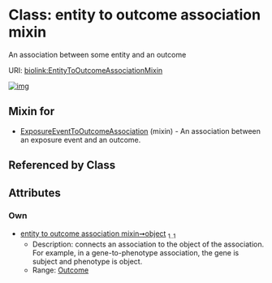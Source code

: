 
# Class: entity to outcome association mixin


An association between some entity and an outcome

URI: [biolink:EntityToOutcomeAssociationMixin](https://w3id.org/biolink/vocab/EntityToOutcomeAssociationMixin)


[![img](https://yuml.me/diagram/nofunky;dir:TB/class/[Outcome],[Outcome]<object%201..1-++[EntityToOutcomeAssociationMixin],[ExposureEventToOutcomeAssociation]uses%20-.->[EntityToOutcomeAssociationMixin],[ExposureEventToOutcomeAssociation])](https://yuml.me/diagram/nofunky;dir:TB/class/[Outcome],[Outcome]<object%201..1-++[EntityToOutcomeAssociationMixin],[ExposureEventToOutcomeAssociation]uses%20-.->[EntityToOutcomeAssociationMixin],[ExposureEventToOutcomeAssociation])

## Mixin for

 * [ExposureEventToOutcomeAssociation](ExposureEventToOutcomeAssociation.md) (mixin)  - An association between an exposure event and an outcome.

## Referenced by Class


## Attributes


### Own

 * [entity to outcome association mixin➞object](entity_to_outcome_association_mixin_object.md)  <sub>1..1</sub>
     * Description: connects an association to the object of the association. For example, in a gene-to-phenotype association, the gene is subject and phenotype is object.
     * Range: [Outcome](Outcome.md)
